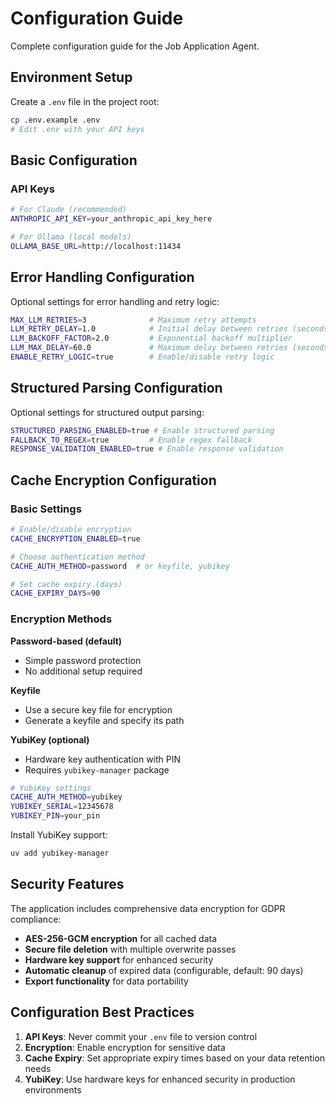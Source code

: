 # Configuration Guide

Complete configuration guide for the Job Application Agent.

## Environment Setup

Create a `.env` file in the project root:

```bash
cp .env.example .env
# Edit .env with your API keys
```

## Basic Configuration

### API Keys

```bash
# For Claude (recommended)
ANTHROPIC_API_KEY=your_anthropic_api_key_here

# For Ollama (local models)
OLLAMA_BASE_URL=http://localhost:11434
```

## Error Handling Configuration

Optional settings for error handling and retry logic:

```bash
MAX_LLM_RETRIES=3              # Maximum retry attempts
LLM_RETRY_DELAY=1.0            # Initial delay between retries (seconds)
LLM_BACKOFF_FACTOR=2.0         # Exponential backoff multiplier
LLM_MAX_DELAY=60.0             # Maximum delay between retries (seconds)
ENABLE_RETRY_LOGIC=true        # Enable/disable retry logic
```

## Structured Parsing Configuration

Optional settings for structured output parsing:

```bash
STRUCTURED_PARSING_ENABLED=true # Enable structured parsing
FALLBACK_TO_REGEX=true         # Enable regex fallback
RESPONSE_VALIDATION_ENABLED=true # Enable response validation
```

## Cache Encryption Configuration

### Basic Settings

```bash
# Enable/disable encryption
CACHE_ENCRYPTION_ENABLED=true

# Choose authentication method
CACHE_AUTH_METHOD=password  # or keyfile, yubikey

# Set cache expiry (days)
CACHE_EXPIRY_DAYS=90
```

### Encryption Methods

**Password-based (default)**
- Simple password protection
- No additional setup required

**Keyfile**
- Use a secure key file for encryption
- Generate a keyfile and specify its path

**YubiKey (optional)**
- Hardware key authentication with PIN
- Requires `yubikey-manager` package

```bash
# YubiKey settings
CACHE_AUTH_METHOD=yubikey
YUBIKEY_SERIAL=12345678
YUBIKEY_PIN=your_pin
```

Install YubiKey support:
```bash
uv add yubikey-manager
```

## Security Features

The application includes comprehensive data encryption for GDPR compliance:

- **AES-256-GCM encryption** for all cached data
- **Secure file deletion** with multiple overwrite passes
- **Hardware key support** for enhanced security
- **Automatic cleanup** of expired data (configurable, default: 90 days)
- **Export functionality** for data portability

## Configuration Best Practices

1. **API Keys**: Never commit your `.env` file to version control
2. **Encryption**: Enable encryption for sensitive data
3. **Cache Expiry**: Set appropriate expiry times based on your data retention needs
4. **YubiKey**: Use hardware keys for enhanced security in production environments

